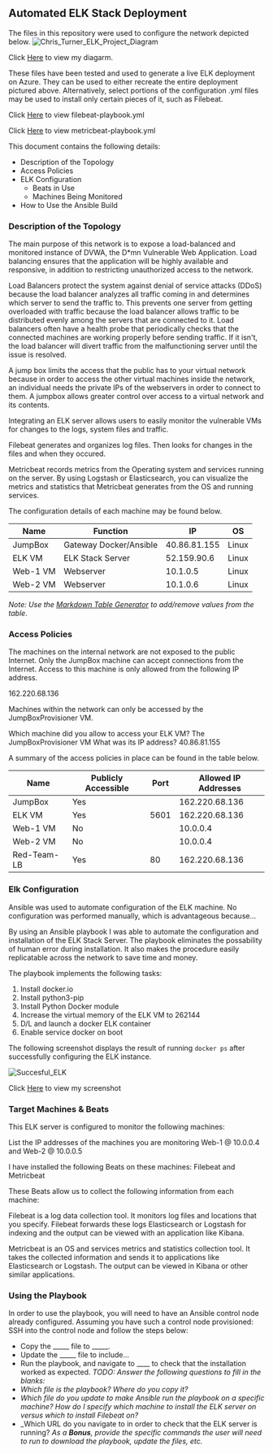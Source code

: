 
## Automated ELK Stack Deployment
The files in this repository were used to configure the network depicted below.
 ![Chris_Turner_ELK_Project_Diagram](https://user-images.githubusercontent.com/90289282/147292784-8b351882-958f-4a37-8c10-15eb6d9b1a38.png)




Click [Here](https://github.com/BangTango86/Chris-Turner-ELK-Project/blob/main/Diagrams/Chris_Turner_ELK_Project_Diagram.png) to view my diagarm.


These files have been tested and used to generate a live ELK deployment on Azure. They can be used to either recreate the entire deployment pictured above. Alternatively, select portions of the configuration .yml files may be used to install only certain pieces of it, such as Filebeat.

Click [Here](https://github.com/BangTango86/Chris-Turner-ELK-Project/blob/main/Linux/filebeat-playbook.yml) to view filebeat-playbook.yml

Click [Here](https://github.com/BangTango86/Chris-Turner-ELK-Project/blob/main/Linux/metricbeat-playbook.yml) to view metricbeat-playbook.yml


This document contains the following details:
- Description of the Topology
- Access Policies
- ELK Configuration
  - Beats in Use
  - Machines Being Monitored
- How to Use the Ansible Build

### Description of the Topology
The main purpose of this network is to expose a load-balanced and monitored instance of DVWA, the D*mn Vulnerable Web Application.
Load balancing ensures that the application will be highly available and responsive, in addition to restricting unauthorized access to the network.

Load Balancers protect the system against denial of service attacks (DDoS) because the load balancer analyzes all traffic coming in and determines which server to send the traffic to. This prevents one server from getting overloaded with traffic because the load balancer allows traffic to be distributed evenly among the servers that are connected to it.  Load balancers often have a health probe that periodically checks that the connected machines are working properly before sending traffic. If it isn't, the load balancer will divert traffic from the malfunctioning server until the issue is resolved. 

A jump box limits the access that the public has to your virtual network because in order to access the other virtual machines inside the network, an individual needs the private IPs of the webservers in order to connect to them. A jumpbox allows greater control over access to a virtual network and its contents.


Integrating an ELK server allows users to easily monitor the vulnerable VMs for changes to the logs, system files and traffic.

Filebeat generates and organizes log files.  Then looks for changes in the files and when they occured.

Metricbeat records metrics from the Operating system and services running on the server. By using Logstash or Elasticsearch, you can visualize the metrics and statistics that Metricbeat generates from the OS and running services.


The configuration details of each machine may be found below.

| Name     | Function               | IP           | OS    |
|----------|------------------------|--------------|-------|
| JumpBox  | Gateway Docker/Ansible | 40.86.81.155 | Linux |
| ELK VM   | ELK Stack Server       | 52.159.90.6  | Linux |
| Web-1 VM | Webserver              | 10.1.0.5     | Linux |
| Web-2 VM | Webserver              | 10.1.0.6     | Linux |

_Note: Use the [Markdown Table Generator](http://www.tablesgenerator.com/markdown_tables) to add/remove values from the table_.


### Access Policies
The machines on the internal network are not exposed to the public Internet. 
Only the JumpBox machine can accept connections from the Internet. Access to this machine is only allowed from the following IP address.  

162.220.68.136

Machines within the network can only be accessed by the JumpBoxProvisioner VM.

Which machine did you allow to access your ELK VM?  The JumpBoxProvisioner VM 
What was its IP address? 40.86.81.155

A summary of the access policies in place can be found in the table below.

| Name        | Publicly Accessible | Port | Allowed IP Addresses |
|-------------|---------------------|------|----------------------|
| JumpBox     | Yes                 |      | 162.220.68.136       |
| ELK VM      | Yes                 | 5601 | 162.220.68.136       |
| Web-1 VM    | No                  |      | 10.0.0.4             |
| Web-2 VM    | No                  |      | 10.0.0.4             |
| Red-Team-LB | Yes                 | 80   | 162.220.68.136       |



### Elk Configuration
Ansible was used to automate configuration of the ELK machine. No configuration was performed manually, which is advantageous because...

By using an Ansible playbook I was able to automate the configuration and installation of the ELK Stack Server.  The playbook eliminates the possability of human error during installation.  It also makes the procedure easily replicatable across the network to save time and money.

The playbook implements the following tasks:
1. Install docker.io
2. Install python3-pip
3. Install Python Docker module
4. Increase the virtual memory of the ELK VM to 262144
5. D/L and launch a docker ELK container
6. Enable service docker on boot

The following screenshot displays the result of running `docker ps` after successfully configuring the ELK instance.

![Succesful_ELK](https://user-images.githubusercontent.com/90289282/147300724-4f56c54f-237c-4d50-8d89-d200002356f9.png)


Click [Here](https://github.com/BangTango86/Chris-Turner-ELK-Project/blob/main/Diagrams/Succesful_ELK.png) to view my screenshot

### Target Machines & Beats
This ELK server is configured to monitor the following machines:

List the IP addresses of the machines you are monitoring Web-1 @ 10.0.0.4 and Web-2 @ 10.0.0.5

I have installed the following Beats on these machines: Filebeat and Metricbeat

These Beats allow us to collect the following information from each machine:

Filebeat is a log data collection tool.  It monitors log files and locations that you specify.  Filebeat forwards these logs Elasticsearch or Logstash for indexing and the output can be viewed with an application like Kibana.

Metricbeat is an OS and services metrics and statistics collection tool.  It takes the collected information and sends it to applications like Elasticsearch or Logstash.  The output can be viewed in Kibana or other similar applications.

### Using the Playbook
In order to use the playbook, you will need to have an Ansible control node already configured. Assuming you have such a control node provisioned: 
SSH into the control node and follow the steps below:
- Copy the _____ file to _____.
- Update the _____ file to include...
- Run the playbook, and navigate to ____ to check that the installation worked as expected.
_TODO: Answer the following questions to fill in the blanks:_
- _Which file is the playbook? Where do you copy it?_
- _Which file do you update to make Ansible run the playbook on a specific machine? How do I specify which machine to install the ELK server on versus which to install Filebeat on?_
- _Which URL do you navigate to in order to check that the ELK server is running?
_As a **Bonus**, provide the specific commands the user will need to run to download the playbook, update the files, etc._
